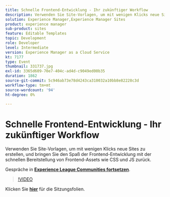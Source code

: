 ```yaml
---
title: Schnelle Frontend-Entwicklung - Ihr zukünftiger Workflow
description: Verwenden Sie Site-Vorlagen, um mit wenigen Klicks neue Sites zu erstellen, und bringen Sie den Spaß der Frontend-Entwicklung mit der schnellen Bereitstellung von Frontend-Assets wie CSS und JS zurück. Diese Sitzung wurde im Rahmen des Adobe Developers Live-Inhaltsereignisses durchgeführt.
solution: Experience Manager,Experience Manager Sites
product: experience manager
sub-product: sites
feature: Editable Templates
topic: Development
role: Developer
level: Intermediate
version: Experience Manager as a Cloud Service
kt: 7177
type: Event
thumbnail: 331737.jpg
exl-id: 3365d609-70e7-404c-ad4d-c9049ed00b35
duration: 1862
source-git-commit: 5c946ab73e78d4243ca310032a10bb8e82228c3d
workflow-type: tm+mt
source-wordcount: '94'
ht-degree: 0%

---
```


# Schnelle Frontend-Entwicklung - Ihr zukünftiger Workflow

Verwenden Sie Site-Vorlagen, um mit wenigen Klicks neue Sites zu erstellen, und bringen Sie den Spaß der Frontend-Entwicklung mit der schnellen Bereitstellung von Frontend-Assets wie CSS und JS zurück.

Gespräche in **[Experience League Communities fortsetzen](https://adobe.ly/36Yd3v6)**.

>[!VIDEO](https://video.tv.adobe.com/v/331737/?quality=12&learn=on&hidetitle=true)

Klicken Sie **[hier](/help/adobe-developers-live/assets/rapid-frontend-devlopment.pdf)** für die Sitzungsfolien.
